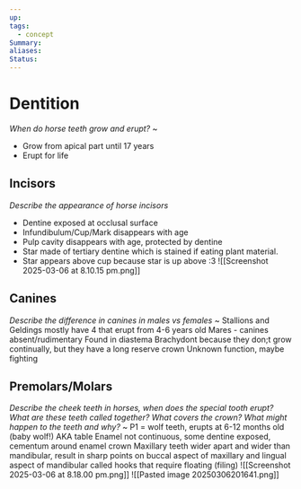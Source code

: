 ```yaml
---
up: 
tags:
  - concept
Summary: 
aliases: 
Status:
---
```

# Dentition
*When do horse teeth grow and erupt?*
~
- Grow from apical part until 17 years
- Erupt for life
<!--SR:!2025-03-14,4,270-->

## Incisors
*Describe the appearance of horse incisors*
- Dentine exposed at occlusal surface
- Infundibulum/Cup/Mark disappears with age
- Pulp cavity disappears with age, protected by dentine
- Star made of tertiary dentine which is stained if eating plant material. 
- Star appears above cup because star is up above :3
![[Screenshot 2025-03-06 at 8.10.15 pm.png]]

## Canines
*Describe the difference in canines in males vs females*
~
Stallions and Geldings mostly have 4 that erupt from 4-6 years old
Mares - canines absent/rudimentary
Found in diastema
Brachydont because they don;t grow continually, but they have a long reserve crown
Unknown function, maybe fighting
<!--SR:!2025-03-11,1,230-->

## Premolars/Molars
*Describe the cheek teeth in horses, when does the special tooth erupt? What are these teeth called together? What covers the crown? What might happen to the teeth and why?*
~
P1 = wolf teeth, erupts at 6-12 months old (baby wolf!)
AKA table
Enamel not continuous, some dentine exposed, cementum around enamel crown
Maxillary teeth wider apart and wider than mandibular, result in sharp points on buccal aspect of maxillary and lingual aspect of mandibular called hooks that require floating (filing)
![[Screenshot 2025-03-06 at 8.18.00 pm.png]]
![[Pasted image 20250306201641.png]]
<!--SR:!2025-03-11,1,232-->